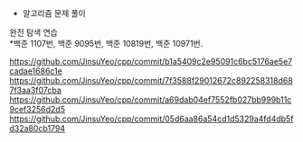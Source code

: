 - 알고리즘 문제 풀이

완전 탐색 연습  
 \*백준 1107번, 백준 9095번, 백준 10819번, 백준 10971번.

https://github.com/JinsuYeo/cpp/commit/b1a5409c2e95091c6bc5176ae5e7cadae1686c1e  
https://github.com/JinsuYeo/cpp/commit/7f3588f29012672c892258318d687f3aa3f07cba  
https://github.com/JinsuYeo/cpp/commit/a69dab04ef7552fb027bb999b11c9cef3256d2d5  
https://github.com/JinsuYeo/cpp/commit/05d6aa86a54cd1d5329a4fd4db5fd32a80cb1794
